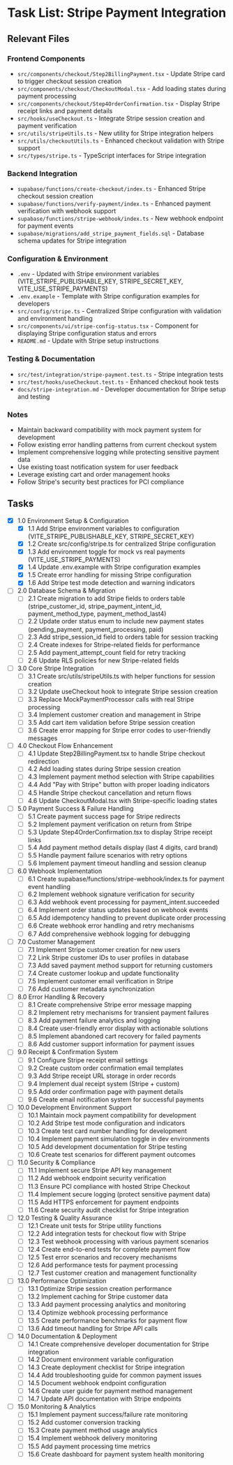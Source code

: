 # Task List: Stripe Payment Integration

## Relevant Files

### Frontend Components
- `src/components/checkout/Step2BillingPayment.tsx` - Update Stripe card to trigger checkout session creation
- `src/components/checkout/CheckoutModal.tsx` - Add loading states during payment processing  
- `src/components/checkout/Step4OrderConfirmation.tsx` - Display Stripe receipt links and payment details
- `src/hooks/useCheckout.ts` - Integrate Stripe session creation and payment verification
- `src/utils/stripeUtils.ts` - New utility for Stripe integration helpers
- `src/utils/checkoutUtils.ts` - Enhanced checkout validation with Stripe support
- `src/types/stripe.ts` - TypeScript interfaces for Stripe integration

### Backend Integration
- `supabase/functions/create-checkout/index.ts` - Enhanced Stripe checkout session creation
- `supabase/functions/verify-payment/index.ts` - Enhanced payment verification with webhook support
- `supabase/functions/stripe-webhook/index.ts` - New webhook endpoint for payment events
- `supabase/migrations/add_stripe_payment_fields.sql` - Database schema updates for Stripe integration

### Configuration & Environment
- `.env` - Updated with Stripe environment variables (VITE_STRIPE_PUBLISHABLE_KEY, STRIPE_SECRET_KEY, VITE_USE_STRIPE_PAYMENTS)
- `.env.example` - Template with Stripe configuration examples for developers
- `src/config/stripe.ts` - Centralized Stripe configuration with validation and environment handling
- `src/components/ui/stripe-config-status.tsx` - Component for displaying Stripe configuration status and errors
- `README.md` - Update with Stripe setup instructions

### Testing & Documentation
- `src/test/integration/stripe-payment.test.ts` - Stripe integration tests
- `src/test/hooks/useCheckout.test.ts` - Enhanced checkout hook tests
- `docs/stripe-integration.md` - Developer documentation for Stripe setup and testing

### Notes

- Maintain backward compatibility with mock payment system for development
- Follow existing error handling patterns from current checkout system
- Implement comprehensive logging while protecting sensitive payment data
- Use existing toast notification system for user feedback
- Leverage existing cart and order management hooks
- Follow Stripe's security best practices for PCI compliance

## Tasks

- [x] 1.0 Environment Setup & Configuration
  - [x] 1.1 Add Stripe environment variables to configuration (VITE_STRIPE_PUBLISHABLE_KEY, STRIPE_SECRET_KEY)
  - [x] 1.2 Create src/config/stripe.ts for centralized Stripe configuration
  - [x] 1.3 Add environment toggle for mock vs real payments (VITE_USE_STRIPE_PAYMENTS)
  - [x] 1.4 Update .env.example with Stripe configuration examples
  - [x] 1.5 Create error handling for missing Stripe configuration
  - [x] 1.6 Add Stripe test mode detection and warning indicators

- [ ] 2.0 Database Schema & Migration
  - [ ] 2.1 Create migration to add Stripe fields to orders table (stripe_customer_id, stripe_payment_intent_id, payment_method_type, payment_method_last4)
  - [ ] 2.2 Update order status enum to include new payment states (pending_payment, payment_processing, paid)
  - [ ] 2.3 Add stripe_session_id field to orders table for session tracking
  - [ ] 2.4 Create indexes for Stripe-related fields for performance
  - [ ] 2.5 Add payment_attempt_count field for retry tracking
  - [ ] 2.6 Update RLS policies for new Stripe-related fields

- [ ] 3.0 Core Stripe Integration
  - [ ] 3.1 Create src/utils/stripeUtils.ts with helper functions for session creation
  - [ ] 3.2 Update useCheckout hook to integrate Stripe session creation
  - [ ] 3.3 Replace MockPaymentProcessor calls with real Stripe processing
  - [ ] 3.4 Implement customer creation and management in Stripe
  - [ ] 3.5 Add cart item validation before Stripe session creation
  - [ ] 3.6 Create error mapping for Stripe error codes to user-friendly messages

- [ ] 4.0 Checkout Flow Enhancement  
  - [ ] 4.1 Update Step2BillingPayment.tsx to handle Stripe checkout redirection
  - [ ] 4.2 Add loading states during Stripe session creation
  - [ ] 4.3 Implement payment method selection with Stripe capabilities
  - [ ] 4.4 Add "Pay with Stripe" button with proper loading indicators
  - [ ] 4.5 Handle Stripe checkout cancellation and return flows
  - [ ] 4.6 Update CheckoutModal.tsx with Stripe-specific loading states

- [ ] 5.0 Payment Success & Failure Handling
  - [ ] 5.1 Create payment success page for Stripe redirects
  - [ ] 5.2 Implement payment verification on return from Stripe
  - [ ] 5.3 Update Step4OrderConfirmation.tsx to display Stripe receipt links
  - [ ] 5.4 Add payment method details display (last 4 digits, card brand)
  - [ ] 5.5 Handle payment failure scenarios with retry options
  - [ ] 5.6 Implement payment timeout handling and session cleanup

- [ ] 6.0 Webhook Implementation
  - [ ] 6.1 Create supabase/functions/stripe-webhook/index.ts for payment event handling
  - [ ] 6.2 Implement webhook signature verification for security
  - [ ] 6.3 Add webhook event processing for payment_intent.succeeded
  - [ ] 6.4 Implement order status updates based on webhook events
  - [ ] 6.5 Add idempotency handling to prevent duplicate order processing
  - [ ] 6.6 Create webhook error handling and retry mechanisms
  - [ ] 6.7 Add comprehensive webhook logging for debugging

- [ ] 7.0 Customer Management
  - [ ] 7.1 Implement Stripe customer creation for new users
  - [ ] 7.2 Link Stripe customer IDs to user profiles in database
  - [ ] 7.3 Add saved payment method support for returning customers
  - [ ] 7.4 Create customer lookup and update functionality
  - [ ] 7.5 Implement customer email verification in Stripe
  - [ ] 7.6 Add customer metadata synchronization

- [ ] 8.0 Error Handling & Recovery
  - [ ] 8.1 Create comprehensive Stripe error message mapping
  - [ ] 8.2 Implement retry mechanisms for transient payment failures
  - [ ] 8.3 Add payment failure analytics and logging
  - [ ] 8.4 Create user-friendly error display with actionable solutions
  - [ ] 8.5 Implement abandoned cart recovery for failed payments
  - [ ] 8.6 Add customer support information for payment issues

- [ ] 9.0 Receipt & Confirmation System
  - [ ] 9.1 Configure Stripe receipt email settings
  - [ ] 9.2 Create custom order confirmation email templates
  - [ ] 9.3 Add Stripe receipt URL storage in order records
  - [ ] 9.4 Implement dual receipt system (Stripe + custom)
  - [ ] 9.5 Add order confirmation page with payment details
  - [ ] 9.6 Create email notification system for successful payments

- [ ] 10.0 Development Environment Support
  - [ ] 10.1 Maintain mock payment compatibility for development
  - [ ] 10.2 Add Stripe test mode configuration and indicators
  - [ ] 10.3 Create test card number handling for development
  - [ ] 10.4 Implement payment simulation toggle in dev environments
  - [ ] 10.5 Add development documentation for Stripe testing
  - [ ] 10.6 Create test scenarios for different payment outcomes

- [ ] 11.0 Security & Compliance
  - [ ] 11.1 Implement secure Stripe API key management
  - [ ] 11.2 Add webhook endpoint security verification
  - [ ] 11.3 Ensure PCI compliance with hosted Stripe Checkout
  - [ ] 11.4 Implement secure logging (protect sensitive payment data)
  - [ ] 11.5 Add HTTPS enforcement for payment endpoints
  - [ ] 11.6 Create security audit checklist for Stripe integration

- [ ] 12.0 Testing & Quality Assurance
  - [ ] 12.1 Create unit tests for Stripe utility functions
  - [ ] 12.2 Add integration tests for checkout flow with Stripe
  - [ ] 12.3 Test webhook processing with various payment scenarios
  - [ ] 12.4 Create end-to-end tests for complete payment flow
  - [ ] 12.5 Test error scenarios and recovery mechanisms
  - [ ] 12.6 Add performance tests for payment processing
  - [ ] 12.7 Test customer creation and management functionality

- [ ] 13.0 Performance Optimization
  - [ ] 13.1 Optimize Stripe session creation performance
  - [ ] 13.2 Implement caching for Stripe customer data
  - [ ] 13.3 Add payment processing analytics and monitoring
  - [ ] 13.4 Optimize webhook processing performance
  - [ ] 13.5 Create performance benchmarks for payment flow
  - [ ] 13.6 Add timeout handling for Stripe API calls

- [ ] 14.0 Documentation & Deployment
  - [ ] 14.1 Create comprehensive developer documentation for Stripe integration
  - [ ] 14.2 Document environment variable configuration
  - [ ] 14.3 Create deployment checklist for Stripe integration
  - [ ] 14.4 Add troubleshooting guide for common payment issues
  - [ ] 14.5 Document webhook endpoint configuration
  - [ ] 14.6 Create user guide for payment method management
  - [ ] 14.7 Update API documentation with Stripe endpoints

- [ ] 15.0 Monitoring & Analytics
  - [ ] 15.1 Implement payment success/failure rate monitoring
  - [ ] 15.2 Add customer conversion tracking
  - [ ] 15.3 Create payment method usage analytics
  - [ ] 15.4 Implement webhook delivery monitoring
  - [ ] 15.5 Add payment processing time metrics
  - [ ] 15.6 Create dashboard for payment system health monitoring
